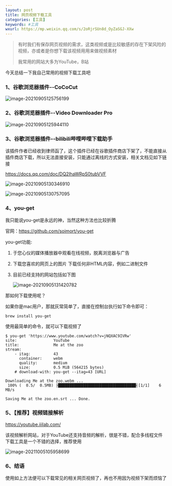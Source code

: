 ```yaml
---
layout: post
title: 网页视频下载工具
categories: [工具]
keywords: #工具
wxurl: https://mp.weixin.qq.com/s/2oRjrSUn8d_OyZaSGJ-XXw
---
```


> 有时我们有保存网页视频的需求，这类视频或是比较敏感的存在下架风险的视频，亦或者是你想下载该视频用用来做视频素材
>
> 我常用的网站大多为YouTube，B站

今天总结一下我自己常用的视频下载工具吧

### 1、谷歌浏览器插件--CoCoCut

![image-20210905125756199](http://taoey.github.io/assets/images/artcles/2021-09-05-工具-网页视频下载.assets/image-20210905125756199.png)



### 2、谷歌浏览器插件--Video Downloader Pro

![image-20210905125944110](http://taoey.github.io/assets/images/artcles/2021-09-05-工具-网页视频下载.assets/image-20210905125944110.png)



### 3、谷歌浏览器插件--bilibili哔哩哔哩下载助手

该插件作者已经收到律师函了，这个插件已经在谷歌插件商店下架了，不能直接从插件商店下载，所以无法直接安装，只能通过离线的方式安装，相关文档见如下链接

https://docs.qq.com/doc/DQ2lhaWRpS0tubVVF

![image-20210905130346910](http://taoey.github.io/assets/images/artcles/2021-09-05-工具-网页视频下载.assets/image-20210905130346910.png)

![image-20210905130757095](http://taoey.github.io/assets/images/artcles/2021-09-05-工具-网页视频下载.assets/image-20210905130757095.png)



### 4、you-get

我只能说you-get是永远的神，当然这种方法也比较折腾

官网：https://github.com/soimort/you-get

you-get功能:

1. 于您心仪的媒体播放器中观看在线视频，脱离浏览器与广告

2. 下载您喜欢的网页上的图片 下载任何非HTML内容，例如二进制文件

3. 目前已经支持的网站包括如下图

   ![image-20210905131420782](http://taoey.github.io/assets/images/artcles/2021-09-05-工具-网页视频下载.assets/image-20210905131420782.png)



那如何下载使用呢？

如果你是mac用户，那就灰常简单了，直接在控制台执行如下命令即可：

```shell
brew install you-get
```

使用最简单的命令，就可以下载视频了

```shell
$ you-get 'https://www.youtube.com/watch?v=jNQXAC9IVRw'
site:                YouTube
title:               Me at the zoo
stream:
    - itag:          43
      container:     webm
      quality:       medium
      size:          0.5 MiB (564215 bytes)
    # download-with: you-get --itag=43 [URL]

Downloading Me at the zoo.webm ...
 100% (  0.5/  0.5MB) ├██████████████████████████████████┤[1/1]    6 MB/s

Saving Me at the zoo.en.srt ... Done.

```

### 5、【推荐】视频链接解析

https://youtube.iiilab.com/

该视频解析网站，对于YouTube还支持音频的解析，很是不错，配合多线程文件下载工具是一个不错的选择，推荐使用

![image-20211005105958699](http://taoey.github.io/assets/images/artcles/2021-09-05-工具-网页视频下载.assets/image-20211005105958699.png)

### 6、结语

使用如上方法便可以下载常见的相关网页视频了，再也不用因为视频下架而烦恼了

